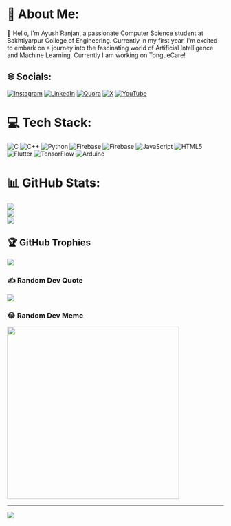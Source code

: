 # 💫 About Me:
👋 Hello, I'm Ayush Ranjan, a passionate Computer Science student at Bakhtiyarpur College of Engineering. Currently in my first year, I'm excited to embark on a journey into the fascinating world of Artificial Intelligence and Machine Learning.
Currently I am working on TongueCare!

## 🌐 Socials:
[![Instagram](https://img.shields.io/badge/Instagram-%23E4405F.svg?logo=Instagram&logoColor=white)](https://instagram.com/ayushraanjan) [![LinkedIn](https://img.shields.io/badge/LinkedIn-%230077B5.svg?logo=linkedin&logoColor=white)](https://linkedin.com/in/ayushraanjan) [![Quora](https://img.shields.io/badge/Quora-%23B92B27.svg?logo=Quora&logoColor=white)](https://quora.com/profile/ayushraanjan) [![X](https://img.shields.io/badge/X-black.svg?logo=X&logoColor=white)](https://x.com/ayushraanjan) [![YouTube](https://img.shields.io/badge/YouTube-%23FF0000.svg?logo=YouTube&logoColor=white)](https://youtube.com/@ayushraanjan) 

# 💻 Tech Stack:
![C](https://img.shields.io/badge/c-%2300599C.svg?style=for-the-badge&logo=c&logoColor=white) ![C++](https://img.shields.io/badge/c++-%2300599C.svg?style=for-the-badge&logo=c%2B%2B&logoColor=white) ![Python](https://img.shields.io/badge/python-3670A0?style=for-the-badge&logo=python&logoColor=ffdd54) ![Firebase](https://img.shields.io/badge/firebase-%23039BE5.svg?style=for-the-badge&logo=firebase) ![Firebase](https://img.shields.io/badge/Firebase-039BE5?style=for-the-badge&logo=Firebase&logoColor=white) ![JavaScript](https://img.shields.io/badge/javascript-%23323330.svg?style=for-the-badge&logo=javascript&logoColor=%23F7DF1E) ![HTML5](https://img.shields.io/badge/html5-%23E34F26.svg?style=for-the-badge&logo=html5&logoColor=white) ![Flutter](https://img.shields.io/badge/Flutter-%2302569B.svg?style=for-the-badge&logo=Flutter&logoColor=white) ![TensorFlow](https://img.shields.io/badge/TensorFlow-%23FF6F00.svg?style=for-the-badge&logo=TensorFlow&logoColor=white) ![Arduino](https://img.shields.io/badge/-Arduino-00979D?style=for-the-badge&logo=Arduino&logoColor=white)
# 📊 GitHub Stats:
![](https://github-readme-stats.vercel.app/api?username=ayushraanjan&theme=dark&hide_border=false&include_all_commits=true&count_private=true)<br/>
![](https://github-readme-streak-stats.herokuapp.com/?user=ayushraanjan&theme=dark&hide_border=false)<br/>
![](https://github-readme-stats.vercel.app/api/top-langs/?username=ayushraanjan&theme=dark&hide_border=false&include_all_commits=true&count_private=true&layout=compact)

## 🏆 GitHub Trophies
![](https://github-profile-trophy.vercel.app/?username=ayushraanjan&theme=radical&no-frame=false&no-bg=true&margin-w=4)

### ✍️ Random Dev Quote
![](https://quotes-github-readme.vercel.app/api?type=horizontal&theme=radical)

### 😂 Random Dev Meme
<img src='https://randommeme-five.vercel.app/' style="height: 400px;"/>

---
[![](https://visitcount.itsvg.in/api?id=ayushraanjan&icon=0&color=0)](https://visitcount.itsvg.in)

<!-- Proudly created with GPRM ( https://gprm.itsvg.in ) -->
